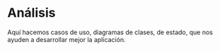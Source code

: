 # Análisis

Aquí hacemos casos de uso, diagramas de clases, de estado, que nos ayuden a desarrollar mejor la aplicación.

